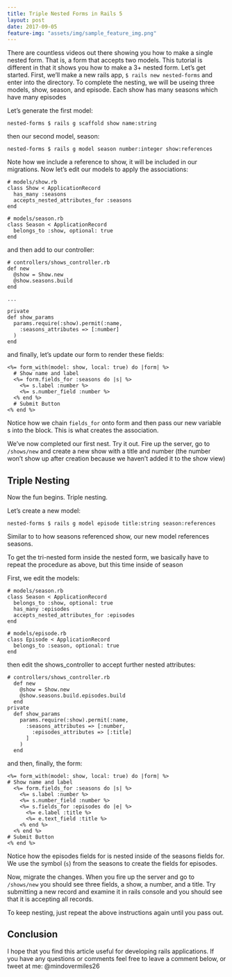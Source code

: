 ```yaml
---
title: Triple Nested Forms in Rails 5
layout: post
date: 2017-09-05
feature-img: "assets/img/sample_feature_img.png"
---
```


There are countless videos out there showing you how to make a single nested form. That is, a form that accepts two models. This tutorial is different in that it shows you how to make a 3+ nested form. Let’s get started.
First, we’ll make a new rails app, `$ rails new nested-forms` and enter into the directory.
To complete the nesting, we will be useing three models, show, season, and episode. Each show has many seasons which have many episodes

Let’s generate the first model:

```
nested-forms $ rails g scaffold show name:string
```

then our second model, season:

```
nested-forms $ rails g model season number:integer show:references
```

Note how we include a reference to show, it will be included in our migrations.
Now let’s edit our models to apply the associations:

```
# models/show.rb
class Show < ApplicationRecord
  has_many :seasons
  accepts_nested_attributes_for :seasons
end
```

```
# models/season.rb
class Season < ApplicationRecord
  belongs_to :show, optional: true
end
```

and then add to our controller:

```
# controllers/shows_controller.rb
def new
  @show = Show.new
  @show.seasons.build
end

...

private
def show_params
  params.require(:show).permit(:name, 
    :seasons_attributes => [:number]
  )
end
```

and finally, let’s update our form to render these fields:
```
<%= form_with(model: show, local: true) do |form| %>
  # Show name and label
  <%= form.fields_for :seasons do |s| %>
    <%= s.label :number %>
    <%= s.number_field :number %>
  <% end %>
  # Submit Button
<% end %>
```

Notice how we chain `fields_for` onto form and then pass our new variable s into the block. This is what creates the association.

We’ve now completed our first nest. Try it out. Fire up the server, go to `/shows/new` and create a new show with a title and number (the number won’t show up after creation because we haven’t added it to the show view)

## Triple Nesting

Now the fun begins. Triple nesting.

Let’s create a new model:

```
nested-forms $ rails g model episode title:string season:references
```

Similar to to how seasons referenced show, our new model references seasons.

To get the tri-nested form inside the nested form, we basically have to repeat the procedure as above, but this time inside of season

First, we edit the models:

```
# models/season.rb
class Season < ApplicationRecord
  belongs_to :show, optional: true
  has_many :episodes
  accepts_nested_attributes_for :episodes
end
```
```
# models/episode.rb
class Episode < ApplicationRecord
  belongs_to :season, optional: true
end
```

then edit the shows_controller to accept further nested attributes:
```
# controllers/shows_controller.rb
  def new
    @show = Show.new
    @show.seasons.build.episodes.build
  end
private
  def show_params
    params.require(:show).permit(:name, 
      :seasons_attributes => [:number,
        :episodes_attributes => [:title]
      ]
    )
  end
```

and then, finally, the form:

```
<%= form_with(model: show, local: true) do |form| %>
# Show name and label
  <%= form.fields_for :seasons do |s| %>
    <%= s.label :number %>
    <%= s.number_field :number %>
    <%= s.fields_for :episodes do |e| %>
      <%= e.label :title %>
      <%= e.text_field :title %>
    <% end %>
  <% end %>
# Submit Button
<% end %>
```
Notice how the episodes fields for is nested inside of the seasons fields for. We use the symbol (`s`) from the seasons to create the fields for episodes.

Now, migrate the changes. When you fire up the server and go to `/shows/new` you should see three fields, a show, a number, and a title. Try submitting a new record and examine it in rails console and you should see that it is accepting all records.

To keep nesting, just repeat the above instructions again until you pass out.

## Conclusion
I hope that you find this article useful for developing rails applications. If you have any questions or comments feel free to leave a comment below, or tweet at me: @mindovermiles26
